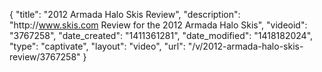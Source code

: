{
    "title": "2012 Armada Halo Skis Review",
    "description": "http:\/\/www.skis.com Review for the 2012 Armada Halo Skis",
    "videoid": "3767258",
    "date_created": "1411361281",
    "date_modified": "1418182024",
    "type": "captivate",
    "layout": "video",
    "url": "\/v\/2012-armada-halo-skis-review\/3767258"
}